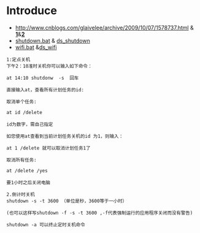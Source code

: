 
# Introduce
  * http://www.cnblogs.com/glaivelee/archive/2009/10/07/1578737.html & [__1__](http://blog.csdn.net/it_man/article/details/2048638)&[__2__](http://www.jb51.net/article/5828.htm)
  * [shutdown.bat](http://dramatea.github.io/043%20%E6%89%B9%E5%A4%84%E7%90%86%E6%96%87%E4%BB%B6%EF%BC%9AWin7_%E5%AE%9A%E6%97%B6%E5%85%B3%E6%9C%BA%E5%B7%A5%E5%85%B7.bat.html) & [ds_shutdown](http://dongshao.net/441.html)
  * [wifi.bat](http://blog.csdn.net/powerlly/article/details/9006969) &[ds_wifi](http://dongshao.net/1197.html)

```
1:定点关机
下午2：10准时关机你可以输入如下命令：

at 14:10 shutdonw  -s  回车

直接输入at，查看所有计划任务的id:

取消单个任务:

at id /delete

id为数字，需自己指定

如您使用at查看到当前计划任务关机的id 为1，则输入：

at 1 /delete 就可以取消计划任务1了

取消所有任务:

at /delete /yes 

要1小时之后关闭电脑

2.倒计时关机
shutdown -s -t 3600 （单位是秒，3600等于一小时）

(也可以这样写shutdown -f -s -t 3600 ,-f代表强制运行的应用程序关闭而没有警告)

shutdown -a 可以终止定时关机命令
```
